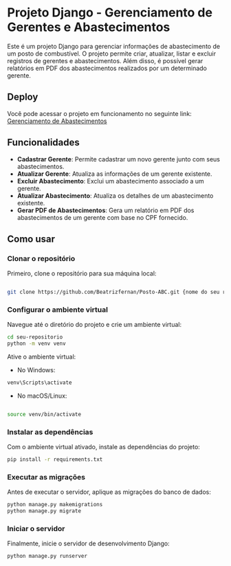 # Projeto Django - Gerenciamento de Gerentes e Abastecimentos

Este é um projeto Django para gerenciar informações de abastecimento de um posto de combustível. O projeto permite criar, atualizar, listar e excluir registros de gerentes e abastecimentos. Além disso, é possível gerar relatórios em PDF dos abastecimentos realizados por um determinado gerente.

## Deploy

Você pode acessar o projeto em funcionamento no seguinte link: [Gerenciamento de Abastecimentos](https://beatriz888.pythonanywhere.com/gerentes/)

## Funcionalidades

- **Cadastrar Gerente**: Permite cadastrar um novo gerente junto com seus abastecimentos.
- **Atualizar Gerente**: Atualiza as informações de um gerente existente.
- **Excluir Abastecimento**: Exclui um abastecimento associado a um gerente.
- **Atualizar Abastecimento**: Atualiza os detalhes de um abastecimento existente.
- **Gerar PDF de Abastecimentos**: Gera um relatório em PDF dos abastecimentos de um gerente com base no CPF fornecido.

## Como usar

### Clonar o repositório

Primeiro, clone o repositório para sua máquina local:

```bash

git clone https://github.com/Beatrizfernan/Posto-ABC.git {nome do seu repositorio}

```

### Configurar o ambiente virtual

Navegue até o diretório do projeto e crie um ambiente virtual:

```bash
cd seu-repositorio
python -m venv venv

```

Ative o ambiente virtual:

- No Windows:

```bash
venv\Scripts\activate

```

- No macOS/Linux:

```bash

source venv/bin/activate

```

### Instalar as dependências

Com o ambiente virtual ativado, instale as dependências do projeto:

```bash
pip install -r requirements.txt

```

### Executar as migrações

Antes de executar o servidor, aplique as migrações do banco de dados:

```bash
python manage.py makemigrations
python manage.py migrate

```

### Iniciar o servidor

Finalmente, inicie o servidor de desenvolvimento Django:

```bash
python manage.py runserver

```
